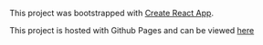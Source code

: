 This project was bootstrapped with [Create React App](https://github.com/facebookincubator/create-react-app).

This project is hosted with Github Pages and can be viewed [here](https://dannibaxter.github.io/danni-baxter-site/#/)

